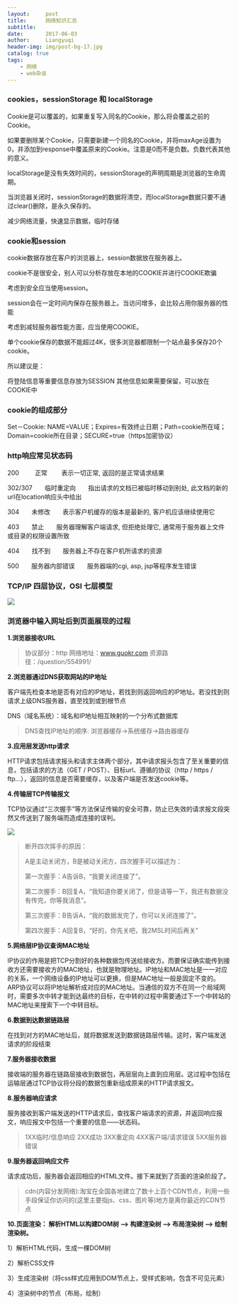 ```yaml
---
layout:     post
title:      网络知识汇总
subtitle:   
date:       2017-06-03
author:     Liangyuqi
header-img: img/post-bg-17.jpg
catalog: true
tags:
    - 网络
    - web杂谈
---
```


### cookies，sessionStorage 和 localStorage

Cookie是可以覆盖的，如果重复写入同名的Cookie，那么将会覆盖之前的Cookie。

如果要删除某个Cookie，只需要新建一个同名的Cookie，并将maxAge设置为0，并添加到response中覆盖原来的Cookie。注意是0而不是负数。负数代表其他的意义。

localStorage是没有失效时间的，sessionStorage的声明周期是浏览器的生命周期。

当浏览器关闭时，sessionStorage的数据将清空，而localStorage数据只要不通过clear()删除，是永久保存的。

减少网络流量，快速显示数据，临时存储

### cookie和session

cookie数据存放在客户的浏览器上，session数据放在服务器上。

cookie不是很安全，别人可以分析存放在本地的COOKIE并进行COOKIE欺骗

   考虑到安全应当使用session。

session会在一定时间内保存在服务器上。当访问增多，会比较占用你服务器的性能

   考虑到减轻服务器性能方面，应当使用COOKIE。

单个cookie保存的数据不能超过4K，很多浏览器都限制一个站点最多保存20个cookie。

所以建议是：

   将登陆信息等重要信息存放为SESSION
   其他信息如果需要保留，可以放在COOKIE中

### cookie的组成部分

Set－Cookie: NAME=VALUE；Expires=有效终止日期；Path=cookie所在域；Domain=cookie所在目录；SECURE=true（https加密协议）


### http响应常见状态码

200 　　 正常　　 表示一切正常, 返回的是正常请求结果

302/307　　临时重定向　　指出请求的文档已被临时移动到别处, 此文档的新的url在location响应头中给出

304　　未修改　　表示客户机缓存的版本是最新的, 客户机应该继续使用它

403　　禁止　　服务器理解客户端请求, 但拒绝处理它, 通常用于服务器上文件或目录的权限设置所致

404　　找不到　　服务器上不存在客户机所请求的资源

500　　服务器内部错误　　服务器端的cgi, asp, jsp等程序发生错误

### TCP/IP 四层协议，OSI 七层模型

![](http://p2dx9kmbw.bkt.clouddn.com/3.png) 


### 浏览器中输入网址后到页面展现的过程

**1.浏览器接收URL**
> 协议部分：http
> 网络地址：www.guokr.com
> 资源路径：/question/554991/

**2.浏览器通过DNS获取网站的IP地址**

客户端先检查本地是否有对应的IP地址，若找到则返回响应的IP地址。若没找到则请求上级DNS服务器，直至找到或到根节点

DNS（域名系统）：域名和IP地址相互映射的一个分布式数据库

> DNS查找IP地址的顺序: 浏览器缓存->系统缓存->路由器缓存

**3.应用层发送http请求**

HTTP请求包括请求报头和请求主体两个部分，其中请求报头包含了至关重要的信息，包括请求的方法（GET / POST）、目标url、遵循的协议（http / https / ftp…），返回的信息是否需要缓存，以及客户端是否发送cookie等。

**4.传输层TCP传输报文**

TCP协议通过“三次握手”等方法保证传输的安全可靠，防止已失效的请求报文段突然又传送到了服务端而造成连接的误判。

![](http://p2dx9kmbw.bkt.clouddn.com/4.png)

>断开四次挥手的原因：
>
> A是主动关闭方，B是被动关闭方，四次握手可以描述为：
> 
> 第一次握手：A告诉B，“我要关闭连接了”。
> 
> 第二次握手：B回复A，“我知道你要关闭了，但是请等一下，我还有数据没有传完，你等我消息”。
> 
> 第三次握手：B告诉A，“我的数据发完了，你可以关闭连接了”。
> 
> 第四次握手：A回复B，“好的，你先关吧，我2MSL时间后再关”

**5.网络层IP协议查询MAC地址**

IP协议的作用是把TCP分割好的各种数据包传送给接收方。而要保证确实能传到接收方还需要接收方的MAC地址，也就是物理地址。IP地址和MAC地址是一一对应的关系，一个网络设备的IP地址可以更换，但是MAC地址一般是固定不变的。ARP协议可以将IP地址解析成对应的MAC地址。当通信的双方不在同一个局域网时，需要多次中转才能到达最终的目标，在中转的过程中需要通过下一个中转站的MAC地址来搜索下一个中转目标。


**6.数据到达数据链路层**

在找到对方的MAC地址后，就将数据发送到数据链路层传输。这时，客户端发送请求的阶段结束

**7.服务器接收数据**

接收端的服务器在链路层接收到数据包，再层层向上直到应用层。这过程中包括在运输层通过TCP协议将分段的数据包重新组成原来的HTTP请求报文。

**8.服务器响应请求**

服务接收到客户端发送的HTTP请求后，查找客户端请求的资源，并返回响应报文，响应报文中包括一个重要的信息——状态码。

> 1XX临时/信息响应
> 2XX成功
> 3XX重定向
> 4XX客户端/请求错误
> 5XX服务器错误

**9.服务器返回响应文件**

请求成功后，服务器会返回相应的HTML文件。接下来就到了页面的渲染阶段了。

> cdn(内容分发网络):淘宝在全国各地建立了数十上百个CDN节点，利用一些手段保证你访问的(这里主要指js、css、图片等)地方是离你最近的CDN节点

**10.页面渲染： 解析HTML以构建DOM树 –> 构建渲染树 –> 布局渲染树 –> 绘制渲染树。**

1）解析HTML代码，生成一棵DOM树

2）解析CSS文件

3）生成渲染树（将css样式应用到DOM节点上，受样式影响，包含不可见元素）

4）渲染树中的节点（布局，绘制）



